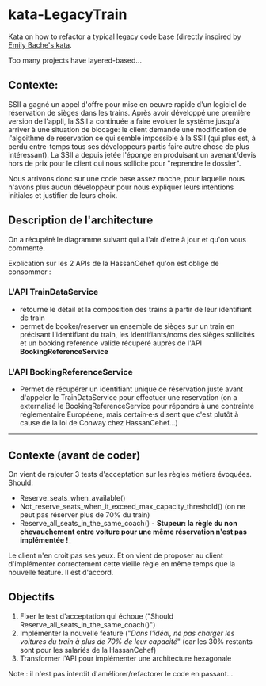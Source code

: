 # kata-LegacyTrain
Kata on how to refactor a typical legacy code base (directly inspired by [Emily Bache's kata](https://github.com/emilybache/KataTrainReservation).

Too many projects have layered-based...

## Contexte: 
SSII a gagné un appel d'offre pour mise en oeuvre rapide d'un logiciel de réservation de sièges dans les trains.
Après avoir développé une première version de l'appli, la SSII a continuée a faire evoluer le système jusqu'à arriver à une situation de blocage: le client demande une modification de l'algoithme de reservation ce qui semble impossible à la SSII (qui plus est, à perdu entre-temps tous ses développeurs partis faire autre chose de plus intéressant). La SSII a depuis jetée l'éponge en produisant un avenant/devis hors de prix pour le client qui nous sollicite pour "reprendre le dossier".

Nous arrivons donc sur une code base assez moche, pour laquelle nous n'avons plus aucun développeur pour nous expliquer leurs intentions initiales et justifier de leurs choix. 

## Description de l'architecture
On a récupéré le diagramme suivant qui a l'air d'etre à jour et qu'on vous commente.

<Montrer dessin.>

Explication sur les 2 APIs de la HassanCehef qu'on est obligé de consommer : 
### L'API TrainDataService 
- retourne le détail et la composition des trains à partir de leur identifiant de train
- permet de booker/reserver un ensemble de sièges sur un train en précisant l'identifiant du train, les identifiants/noms des sièges sollicités et un booking reference valide récupéré auprès de l'API __BookingReferenceService__

### L'API BookingReferenceService
- Permet de récupérer un identifiant unique de réservation juste avant d'appeler le TrainDataService pour effectuer une reservation (on a externalisé le BookingReferenceService pour répondre à une contrainte réglementaire Européene, mais certain·e·s disent que c'est plutôt à cause de la loi de Conway chez HassanCehef...)

---

## Contexte (avant de coder)
On vient de rajouter 3 tests d'acceptation sur les règles métiers évoquées.
Should:
   - Reserve_seats_when_available()
   - Not_reserve_seats_when_it_exceed_max_capacity_threshold() (on ne peut pas réserver plus de 70% du train)
   - Reserve_all_seats_in_the_same_coach() - __Stupeur: la règle du non chevauchement entre voiture pour une même réservation n'est pas implémentée !___

Le client n'en croit pas ses yeux. Et on vient de proposer au client d'implémenter correctement cette vieille règle en même temps que la nouvelle feature. Il est d'accord.

## Objectifs

1. Fixer le test d'acceptation qui échoue ("Should Reserve_all_seats_in_the_same_coach()")
2. Implémenter la nouvelle feature ("*Dans l'idéal, ne pas charger les voitures du train à plus de 70% de leur capacité*" (car les 30% restants sont pour les salariés de la HassanCehef)
3. Transformer l'API pour implémenter une architecture hexagonale

Note : il n'est pas interdit d'améliorer/refactorer le code en passant...
